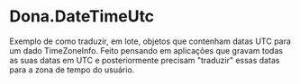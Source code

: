 Dona.DateTimeUtc
================

Exemplo de como traduzir, em lote, objetos que contenham datas UTC para um dado TimeZoneInfo.
Feito pensando em aplicações que gravam todas as suas datas em UTC e posteriormente precisam "traduzir" essas datas para a zona de tempo do usuário.
